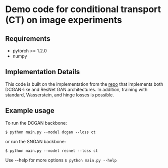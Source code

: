 # Demo code for conditional transport (CT) on image experiments

## Requirements
- pytorch >= 1.2.0
- numpy

## Implementation Details
This code is built on the implementation from the [repo](https://github.com/christiancosgrove/pytorch-spectral-normalization-gan) that implements both DCGAN-like and ResNet GAN architectures. 
In addition, training with standard, Wasserstein, and hinge losses is possible. 


## Example usage
To run the DCGAN backbone:

`$ python main.py --model dcgan --loss ct`

or run the SNGAN backbone:

`$ python main.py --model resnet --loss ct`

Use --help for more options
`$ python main.py --help`